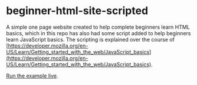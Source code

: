 # beginner-html-site-scripted
A simple one page website created to help complete beginners learn HTML basics, which in this repo has also had some script added to help beginners learn JavaScript basics. The scripting is explained over the course of [https://developer.mozilla.org/en-US/Learn/Getting_started_with_the_web/JavaScript_basics](https://developer.mozilla.org/en-US/Learn/Getting_started_with_the_web/JavaScript_basics). 

[Run the example live](https://elindow.github.io/APW1/).
